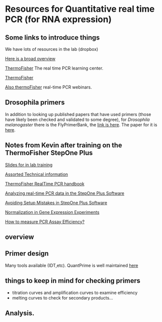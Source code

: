 # Resources for Quantitative real time PCR (for RNA expression) 
## Some links to introduce things

We have lots of resources in the lab (dropbox)

[Here is a broad overview](http://www.vetmed.ucdavis.edu/vme/taqmanservice/pdfs/Introduction_to_Real_Time_PCR.pdf)

[ThermoFisher](https://www.thermofisher.com/ca/en/home/life-science/pcr/real-time-pcr/real-time-pcr-learning-center.html) The real time PCR learning center.

[ThermoFisher](https://www.thermofisher.com/ca/en/home/life-science/pcr/real-time-pcr/qpcr-education/what-can-you-do-with-qpcr/introduction-to-gene-expression.html)

[Also thermoFisher](https://www.thermofisher.com/us/en/home/life-science/pcr/real-time-pcr/real-time-pcr-webinars.html) real-time PCR webinars.

## Drosophila primers
 
 In addition to looking up published papers that have used primers (those have likely been checked and validated to some degree), for *Drosophila melanogaster* there is the FlyPrimerBank, the [link is here](https://fgr.hms.harvard.edu/flyprimerbank-documentation). The paper for it is [here](http://www.g3journal.org/content/3/9/1607).
 
 ## Notes from Kevin after training on the ThermoFisher StepOne Plus
 [Slides for in lab training](https://www.dropbox.com/s/a4m6rsuwg397wn1/SOP_Dworkin.pdf?dl=0)
 
 [Assorted Technical information](https://www.dropbox.com/sh/z0azdtnnyfinijt/AAB-ZpGJr0otrByXdN2t0_U_a?dl=0)
 
 [ThermoFisher RealTime PCR handbook](https://www.dropbox.com/s/y4usy30v9bz0cza/2016-Real-Time-qPCR-Handbook.pdf?dl=0)
 
 [Analyzing real-time PCR data in the StepOne Plus Software]( https://www.youtube.com/watch?v=_2Qe7gejcHg)
 
 [Avoiding Setup Mistakes in StepOne Plus Software](https://www.youtube.com/watch?v=gYTR7HgWNNo&list=PL4AACABAB6F402E9B&index=33)
 
 [Normalization in Gene Expression Experiments](https://www.youtube.com/watch?v=jst-3hD_xFQ)
 
 [How to measure PCR Assay Efficiency? ](https://www.youtube.com/watch?v=iJlglRFGjpw)
 
 ## overview
 
 ## Primer design
 Many tools available (IDT,etc). QuantPrime is well maintained [here](http://quantprime.mpimp-golm.mpg.de/)
 
 ## things to keep in mind for checking primers
 - titration curves and amplification curves to examine efficiency
 - melting curves to check for secondary products...
 
 ## Analysis.
